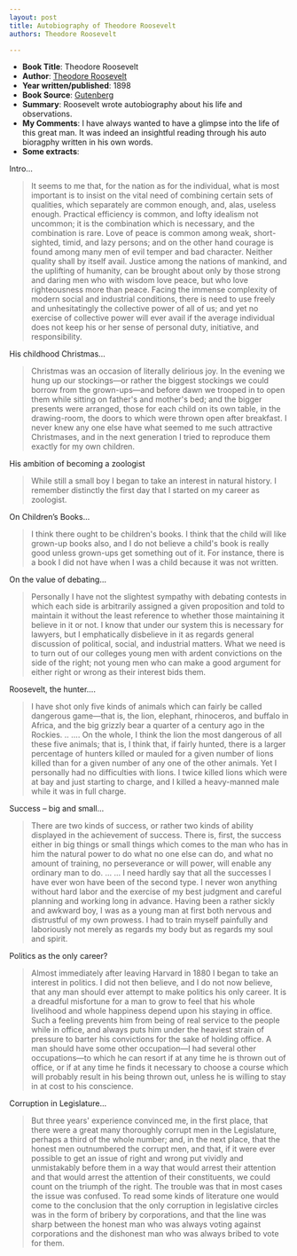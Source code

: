 ```yaml
---
layout: post
title: Autobiography of Theodore Roosevelt
authors: Theodore Roosevelt

---
```


- **Book Title**: Theodore Roosevelt
- **Author**: [Theodore Roosevelt ](http://en.wikipedia.org/wiki/Theodore_Roosevelt)
- **Year written/published**: 1898
- **Book Source**: [Gutenberg](http://www.gutenberg.org/etext/3335)
- **Summary**: Roosevelt wrote autobiography about his life and observations.
- **My Comments**: I have always wanted to have a glimpse into the life of this great man. It was indeed an insightful reading through his auto bioragphy written in his own words.
- **Some extracts**:

Intro…

> It seems to me that, for the nation as for the individual, what is most important is to insist on the vital need of combining certain sets of qualities, which separately are common enough, and, alas, useless enough. Practical efficiency is common, and lofty idealism not uncommon; it is the combination which is necessary, and the combination is rare. Love of peace is common among weak, short-sighted, timid, and lazy persons; and on the other hand courage is found among many men of evil temper and bad character. Neither quality shall by itself avail. Justice among the nations of mankind, and the uplifting of humanity, can be brought about only by those strong and daring men who with wisdom love peace, but who love righteousness more than peace. Facing the immense complexity of modern social and industrial conditions, there is need to use freely and unhesitatingly the collective power of all of us; and yet no exercise of collective power will ever avail if the average individual does not keep his or her sense of personal duty, initiative, and responsibility.

His childhood Christmas…

> Christmas was an occasion of literally delirious joy. In the evening we hung up our stockings—or rather the biggest stockings we could borrow from the grown-ups—and before dawn we trooped in to open them while sitting on father's and mother's bed; and the bigger presents were arranged, those for each child on its own table, in the drawing-room, the doors to which were thrown open after breakfast. I never knew any one else have what seemed to me such attractive Christmases, and in the next generation I tried to reproduce them exactly for my own children.

His ambition of becoming a zoologist

> While still a small boy I began to take an interest in natural history. I remember distinctly the first day that I started on my career as zoologist.

On Children’s Books…

> I think there ought to be children's books. I think that the child will like grown-up books also, and I do not believe a child's book is really good unless grown-ups get something out of it. For instance, there is a book I did not have when I was a child because it was not written.

On the value of debating…

> Personally I have not the slightest sympathy with debating contests in which each side is arbitrarily assigned a given proposition and told to maintain it without the least reference to whether those maintaining it believe in it or not. I know that under our system this is necessary for lawyers, but I emphatically disbelieve in it as regards general discussion of political, social, and industrial matters. What we need is to turn out of our colleges young men with ardent convictions on the side of the right; not young men who can make a good argument for either right or wrong as their interest bids them.

Roosevelt, the hunter….

> I have shot only five kinds of animals which can fairly be called dangerous game—that is, the lion, elephant, rhinoceros, and buffalo in Africa, and the big grizzly bear a quarter of a century ago in the Rockies. .. …. On the whole, I think the lion the most dangerous of all these five animals; that is, I think that, if fairly hunted, there is a larger percentage of hunters killed or mauled for a given number of lions killed than for a given number of any one of the other animals. Yet I personally had no difficulties with lions. I twice killed lions which were at bay and just starting to charge, and I killed a heavy-manned male while it was in full charge.

Success – big and small…

> There are two kinds of success, or rather two kinds of ability displayed in the achievement of success. There is, first, the success either in big things or small things which comes to the man who has in him the natural power to do what no one else can do, and what no amount of training, no perseverance or will power, will enable any ordinary man to do. … … I need hardly say that all the successes I have ever won have been of the second type. I never won anything without hard labor and the exercise of my best judgment and careful planning and working long in advance. Having been a rather sickly and awkward boy, I was as a young man at first both nervous and distrustful of my own prowess. I had to train myself painfully and laboriously not merely as regards my body but as regards my soul and spirit.

Politics as the only career?

> Almost immediately after leaving Harvard in 1880 I began to take an interest in politics. I did not then believe, and I do not now believe, that any man should ever attempt to make politics his only career. It is a dreadful misfortune for a man to grow to feel that his whole livelihood and whole happiness depend upon his staying in office. Such a feeling prevents him from being of real service to the people while in office, and always puts him under the heaviest strain of pressure to barter his convictions for the sake of holding office. A man should have some other occupation—I had several other occupations—to which he can resort if at any time he is thrown out of office, or if at any time he finds it necessary to choose a course which will probably result in his being thrown out, unless he is willing to stay in at cost to his conscience.

Corruption in Legislature…


> But three years' experience convinced me, in the first place, that there were a great many thoroughly corrupt men in the Legislature, perhaps a third of the whole number; and, in the next place, that the honest men outnumbered the corrupt men, and that, if it were ever possible to get an issue of right and wrong put vividly and unmistakably before them in a way that would arrest their attention and that would arrest the attention of their constituents, we could count on the triumph of the right. The trouble was that in most cases the issue was confused. To read some kinds of literature one would come to the conclusion that the only corruption in legislative circles was in the form of bribery by corporations, and that the line was sharp between the honest man who was always voting against corporations and the dishonest man who was always bribed to vote for them.
